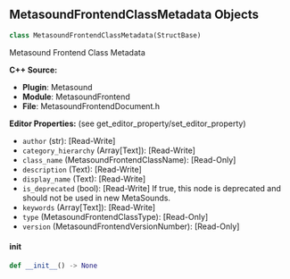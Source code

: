## MetasoundFrontendClassMetadata Objects

```python
class MetasoundFrontendClassMetadata(StructBase)
```

Metasound Frontend Class Metadata

**C++ Source:**

- **Plugin**: Metasound
- **Module**: MetasoundFrontend
- **File**: MetasoundFrontendDocument.h

**Editor Properties:** (see get_editor_property/set_editor_property)

- ``author`` (str):  [Read-Write]
- ``category_hierarchy`` (Array[Text]):  [Read-Write]
- ``class_name`` (MetasoundFrontendClassName):  [Read-Only]
- ``description`` (Text):  [Read-Write]
- ``display_name`` (Text):  [Read-Write]
- ``is_deprecated`` (bool):  [Read-Write] If true, this node is deprecated and should not be used in new MetaSounds.
- ``keywords`` (Array[Text]):  [Read-Write]
- ``type`` (MetasoundFrontendClassType):  [Read-Only]
- ``version`` (MetasoundFrontendVersionNumber):  [Read-Only]

<a id="unreal.MetasoundFrontendClassMetadata.__init__"></a>

#### __init__

```python
def __init__() -> None
```

<a id="unreal.MetasoundFrontendClassInterface"></a>